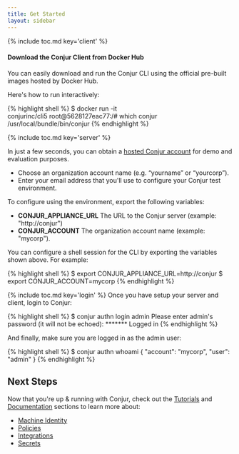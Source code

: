 ```yaml
---
title: Get Started
layout: sidebar
---
```


{% include toc.md key='client' %}
#### Download the Conjur Client from Docker Hub

You can easily download and run the Conjur CLI using the official pre-built images hosted by Docker Hub. 

Here's how to run interactively:

{% highlight shell %}
$ docker run -it \
    conjurinc/cli5
root@5628127eac77:/# which conjur
/usr/local/bundle/bin/conjur
{% endhighlight %}


{% include toc.md key='server' %}

In just a few seconds, you can obtain a [hosted Conjur account](https://possum-cpanel-ci-conjur.herokuapp.com/) for demo and evaluation purposes.

* Choose an organization account name (e.g. “yourname” or “yourcorp”).
* Enter your email address that you'll use to configure your Conjur test environment.

To configure using the environment, export the following variables:

* **CONJUR_APPLIANCE_URL** The URL to the Conjur server (example: "http://conjur")
* **CONJUR_ACCOUNT** The organization account name (example: "mycorp").

You can configure a shell session for the CLI by exporting the variables shown above. For example:

{% highlight shell %}
$ export CONJUR_APPLIANCE_URL=http://conjur
$ export CONJUR_ACCOUNT=mycorp
{% endhighlight %}


{% include toc.md key='login' %}
Once you have setup your server and client, login to Conjur:

{% highlight shell %}
$ conjur authn login admin
Please enter admin's password (it will not be echoed): *******
Logged in
{% endhighlight %}


And finally, make sure you are logged in as the admin user:

{% highlight shell %}
$ conjur authn whoami
{ "account": "mycorp", "user": "admin" }
{% endhighlight %}

## Next Steps
Now that you're up & running with Conjur, check out the [Tutorials](https://possum-cpanel-ci-conjur.herokuapp.com/) and [Documentation](https://possum-cpanel-ci-conjur.herokuapp.com/) sections to learn more about:
* [Machine Identity](https://possum-cpanel-ci-conjur.herokuapp.com/)
* [Policies](https://possum-cpanel-ci-conjur.herokuapp.com/)
* [Integrations](https://possum-cpanel-ci-conjur.herokuapp.com/)
* [Secrets](https://possum-cpanel-ci-conjur.herokuapp.com/)